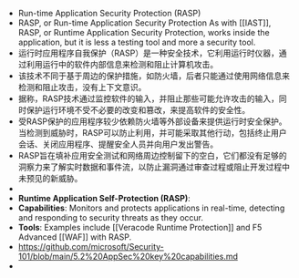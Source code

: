 - Run-time Application Security Protection (RASP)
- RASP, or Run-time Application Security Protection As with [[IAST]], RASP, or Run­time Application Security Protection, works inside the application, but it is less a testing tool and more a security tool.
- 运行时应用程序自我保护（RASP）是一种安全技术，它利用运行时仪器，通过利用运行中的软件内部信息来检测和阻止计算机攻击。
- 该技术不同于基于周边的保护措施，如防火墙，后者只能通过使用网络信息来检测和阻止攻击，没有上下文意识。
- 据称，RASP技术通过监控软件的输入，并阻止那些可能允许攻击的输入，同时保护运行环境不受不必要的改变和篡改，来提高软件的安全性。
- 受RASP保护的应用程序较少依赖防火墙等外部设备来提供运行时安全保护。当检测到威胁时，RASP可以防止利用，并可能采取其他行动，包括终止用户会话、关闭应用程序、提醒安全人员并向用户发出警告。
- RASP旨在填补应用安全测试和网络周边控制留下的空白，它们都没有足够的洞察力来了解实时数据和事件流，以防止漏洞通过审查过程或阻止开发过程中未预见的新威胁。
-
- **Runtime Application Self-Protection (RASP)**:
- **Capabilities**: Monitors and protects applications in real-time, detecting and responding to security threats as they occur.
- **Tools**: Examples include [[Veracode Runtime Protection]] and F5 Advanced [[WAF]] with RASP.
- https://github.com/microsoft/Security-101/blob/main/5.2%20AppSec%20key%20capabilities.md
-